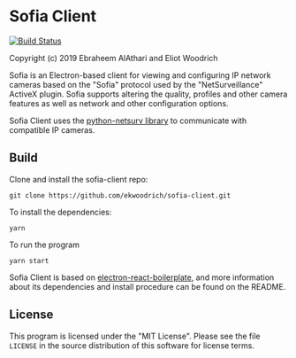 # Sofia Client 
[![Build Status](https://img.shields.io/azure-devops/build/ewoodrich/e5356f4d-e3de-4404-a508-1dade5f0cb6a/2.svg)](https://ewoodrich.visualstudio.com/python-netsurv/_build?definitionId=2)

Copyright (c) 2019 Ebraheem AlAthari and Eliot Woodrich

Sofia is an Electron-based client for viewing and configuring IP network cameras based on the "Sofia" protocol used by the "NetSurveillance" ActiveX plugin. Sofia supports altering the quality, profiles and other camera features as well as network and other configuration options. 

Sofia Client uses the [python-netsurv library](https://github.com/ekwoodrich/python-netsurv) to communicate with compatible IP cameras.

## Build
Clone and install the sofia-client repo:

    git clone https://github.com/ekwoodrich/sofia-client.git

To install the dependencies:

    yarn
    
To run the program

    yarn start
    
Sofia Client is based on [electron-react-boilerplate](https://github.com/electron-react-boilerplate/electron-react-boilerplate), and more information about its dependencies and install procedure can be found on the README.

## License
This program is licensed under the "MIT License".  Please
see the file `LICENSE` in the source distribution of this
software for license terms.
